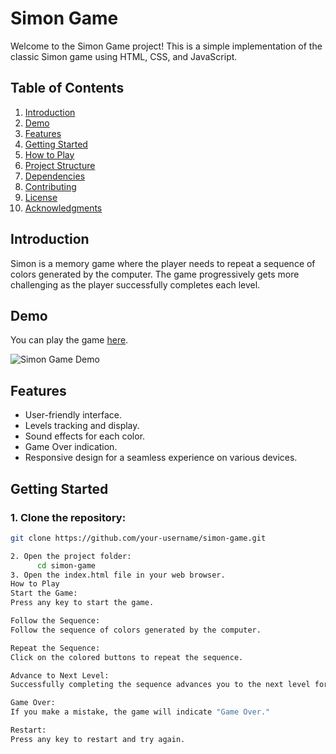 # Simon Game

Welcome to the Simon Game project! This is a simple implementation of the classic Simon game using HTML, CSS, and JavaScript.

## Table of Contents

1. [Introduction](#introduction)
2. [Demo](#demo)
3. [Features](#features)
4. [Getting Started](#getting-started)
5. [How to Play](#how-to-play)
6. [Project Structure](#project-structure)
7. [Dependencies](#dependencies)
8. [Contributing](#contributing)
9. [License](#license)
10. [Acknowledgments](#acknowledgments)

## Introduction

Simon is a memory game where the player needs to repeat a sequence of colors generated by the computer. The game progressively gets more challenging as the player successfully completes each level.

## Demo

You can play the game [here](#your-game-demo-url).

![Simon Game Demo](demo/simon-game-demo.gif)

## Features

- User-friendly interface.
- Levels tracking and display.
- Sound effects for each color.
- Game Over indication.
- Responsive design for a seamless experience on various devices.

## Getting Started

### 1. Clone the repository:

```bash
git clone https://github.com/your-username/simon-game.git

2. Open the project folder:
      cd simon-game
3. Open the index.html file in your web browser.
How to Play
Start the Game:
Press any key to start the game.

Follow the Sequence:
Follow the sequence of colors generated by the computer.

Repeat the Sequence:
Click on the colored buttons to repeat the sequence.

Advance to Next Level:
Successfully completing the sequence advances you to the next level for a more challenging game.

Game Over:
If you make a mistake, the game will indicate "Game Over."

Restart:
Press any key to restart and try again.
